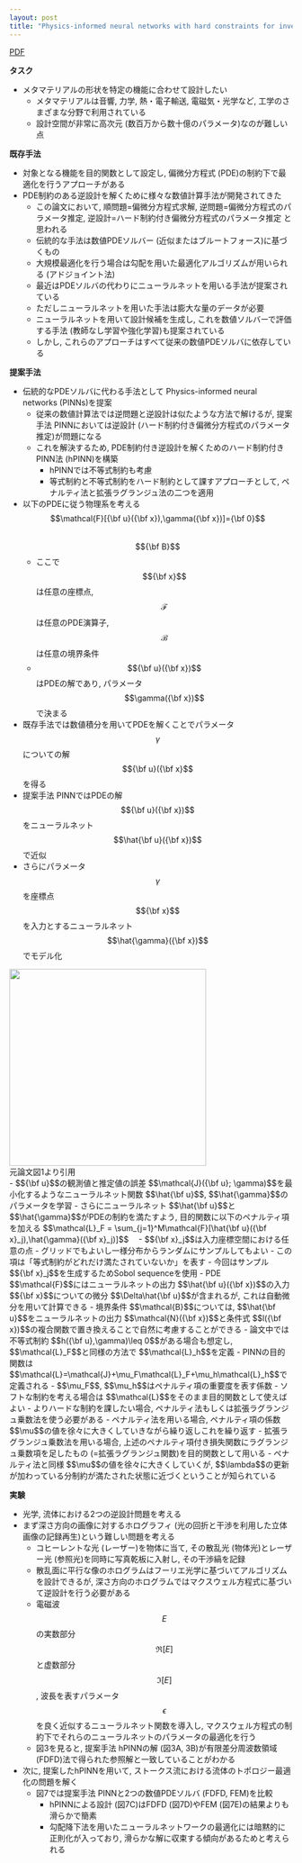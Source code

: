 ```yaml
---
layout: post
title: "Physics-informed neural networks with hard constraints for inverse design"
---
```


<!--more-->

[PDF](https://arxiv.org/pdf/2102.04626.pdf)


**タスク**
- メタマテリアルの形状を特定の機能に合わせて設計したい
  - メタマテリアルは音響, 力学, 熱・電子輸送, 電磁気・光学など, 工学のさまざまな分野で利用されている
  - 設計空間が非常に高次元 (数百万から数十億のパラメータ)なのが難しい点

**既存手法**
- 対象となる機能を目的関数として設定し, 偏微分方程式 (PDE)の制約下で最適化を行うアプローチがある
- PDE制約のある逆設計を解くために様々な数値計算手法が開発されてきた
  - この論文において, 順問題=偏微分方程式求解, 逆問題=偏微分方程式のパラメータ推定, 逆設計=ハード制約付き偏微分方程式のパラメータ推定 と思われる 
  - 伝統的な手法は数値PDEソルバー (近似またはブルートフォース)に基づくもの
  - 大規模最適化を行う場合は勾配を用いた最適化アルゴリズムが用いられる (アドジョイント法)
  - 最近はPDEソルバの代わりにニューラルネットを用いる手法が提案されている
  - ただしニューラルネットを用いた手法は膨大な量のデータが必要
  - ニューラルネットを用いて設計候補を生成し, これを数値ソルバーで評価する手法 (教師なし学習や強化学習)も提案されている
  - しかし, これらのアプローチはすべて従来の数値PDEソルバに依存している 

**提案手法**
- 伝統的なPDEソルバに代わる手法として Physics-informed neural networks (PINNs)を提案
  - 従来の数値計算法では逆問題と逆設計は似たような方法で解けるが, 提案手法 PINNにおいては逆設計 (ハード制約付き偏微分方程式のパラメータ推定)が問題になる
  - これを解決するため, PDE制約付き逆設計を解くためのハード制約付きPINN法 (hPINN)を構築
    - hPINNでは不等式制約も考慮
    - 等式制約と不等式制約をハード制約として課すアプローチとして, ペナルティ法と拡張ラグランジュ法の二つを適用
- 以下のPDEに従う物理系を考える
  $$\mathcal{F}[{\bf u}({\bf x}),\gamma({\bf x})]={\bf 0}$$  
  $${\bf B}$$  
  - ここで $${\bf x}$$は任意の座標点, $$\mathcal{F}$$は任意のPDE演算子, $$\mathcal{B}$$は任意の境界条件
  - $${\bf u}({\bf x})$$はPDEの解であり, パラメータ $$\gamma({\bf x})$$で決まる 
- 既存手法では数値積分を用いてPDEを解くことでパラメータ $$\gamma$$についての解 $${\bf u}({\bf x}$$を得る
- 提案手法 PINNではPDEの解 $${\bf u}({\bf x})$$をニューラルネット $$\hat{\bf u}({\bf x})$$で近似
- さらにパラメータ $$\gamma$$を座標点 $${\bf x}$$を入力とするニューラルネット $$\hat{\gamma}({\bf x})$$でモデル化
<img src="../../../assets/images/PINN.png" width="350px"> 
<figcaption>元論文図1より引用</figcaption>
- $${\bf u}$$の観測値と推定値の誤差 $$\mathcal{J}({\bf u}; \gamma)$$を最小化するようなニューラルネット関数 $$\hat{\bf u}$$, $$\hat{\gamma}$$のパラメータを学習 
- さらにニューラルネット $$\hat{\bf u}$$と $$\hat{\gamma}$$がPDEの制約を満たすよう, 目的関数に以下のペナルティ項を加える 
  $$\mathcal{L}_F = \sum_{j=1}^M\mathcal{F}[\hat{\bf u}({\bf x}_j),\hat{\gamma}({\bf x}_j)]$$
　- $${\bf x}_j$$は入力座標空間における任意の点
    - グリッドでもよいし一様分布からランダムにサンプルしてもよい
  - この項は「等式制約がどれだけ満たされていないか」を表す
  - 今回はサンプル $${\bf x}_j$$を生成するためSobol sequenceを使用 
  - PDE $$\mathcal{F}$$にはニューラルネットの出力 $$\hat{\bf u}({\bf x})$$の入力 $${\bf x}$$についての微分 $$\Delta\hat{\bf u}$$が含まれるが, これは自動微分を用いて計算できる
- 境界条件 $$\mathcal{B}$$については, $$\hat{\bf u}$$をニューラルネットの出力 $$\mathcal{N}({\bf x})$$と条件式 $$l({\bf x})$$の複合関数で置き換えることで自然に考慮することができる
- 論文中では不等式制約 $$h({\bf u},\gamma)\leq 0$$がある場合も想定し, $$\mathcal{L}_F$$と同様の方法で $$\mathcal{L}_h$$を定義
- PINNの目的関数は $$\mathcal{L}=\mathcal{J}+\mu_F\mathcal{L}_F+\mu_h\mathcal{L}_h$$で定義される
  - $$\mu_F$$, $$\mu_h$$はペナルティ項の重要度を表す係数
- ソフトな制約を考える場合は $$\mathcal{L}$$をそのまま目的関数として使えばよい
- よりハードな制約を課したい場合, ペナルティ法もしくは拡張ラグランジュ乗数法を使う必要がある 
- ペナルティ法を用いる場合, ペナルティ項の係数 $$\mu$$の値を徐々に大きくしていきながら繰り返しこれを繰り返す
- 拡張ラグランジュ乗数法を用いる場合, 上述のペナルティ項付き損失関数にラグランジュ乗数項を足したもの (=拡張ラグランジュ関数)を目的関数として用いる
  - ペナルティ法と同様 $$\mu$$の値を徐々に大きくしていくが, $$\lambda$$の更新が加わっている分制約が満たされた状態に近づくということが知られている 

**実験**
- 光学, 流体における2つの逆設計問題を考える
- まず深さ方向の画像に対するホログラフィ (光の回折と干渉を利用した立体画像の記録再生)という難しい問題を考える
  - コヒーレントな光 (レーザー)を物体に当て, その散乱光 (物体光)とレーザー光 (参照光)を同時に写真乾板に入射し, その干渉縞を記録 
  - 散乱面に平行な像のホログラムはフーリエ光学に基づいてアルゴリズムを設計できるが, 深さ方向のホログラムではマクスウェル方程式に基づいて逆設計を行う必要がある
  - 電磁波 $$E$$の実数部分 $$\mathfrak{R}[E]$$と虚数部分 $$\mathfrak{I}[E]$$, 波長を表すパラメータ $$\epsilon$$を良く近似するニューラルネット関数を導入し, マクスウェル方程式の制約下でそれらのニューラルネットのパラメータの最適化を行う
  - 図3を見ると, 提案手法 hPINNの解 (図3A, 3B)が有限差分周波数領域 (FDFD)法で得られた参照解と一致していることがわかる
- 次に, 提案したhPINNを用いて, ストークス流における流体のトポロジー最適化の問題を解く 
  - 図7では提案手法 PINNと2つの数値PDEソルバ (FDFD, FEM)を比較
    - hPINNによる設計 (図7C)はFDFD (図7D)やFEM (図7E)の結果よりも滑らかで簡素
    - 勾配降下法を用いたニューラルネットワークの最適化には暗黙的に正則化が入っており, 滑らかな解に収束する傾向があるためと考えられる

